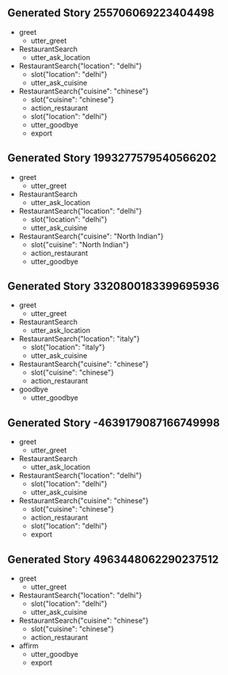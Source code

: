 ## Generated Story 255706069223404498
* greet
    - utter_greet
* RestaurantSearch
    - utter_ask_location
* RestaurantSearch{"location": "delhi"}
    - slot{"location": "delhi"}
    - utter_ask_cuisine
* RestaurantSearch{"cuisine": "chinese"}
    - slot{"cuisine": "chinese"}
    - action_restaurant
    - slot{"location": "delhi"}
    - utter_goodbye
    - export

## Generated Story 1993277579540566202
* greet
    - utter_greet
* RestaurantSearch
    - utter_ask_location
* RestaurantSearch{"location": "delhi"}
    - slot{"location": "delhi"}
    - utter_ask_cuisine
* RestaurantSearch{"cuisine": "North Indian"}
    - slot{"cuisine": "North Indian"}
    - action_restaurant
    - utter_goodbye

## Generated Story 3320800183399695936
* greet
    - utter_greet
* RestaurantSearch
    - utter_ask_location
* RestaurantSearch{"location": "italy"}
    - slot{"location": "italy"}
	- utter_ask_cuisine
* RestaurantSearch{"cuisine": "chinese"}
    - slot{"cuisine": "chinese"}
    - action_restaurant
* goodbye
    - utter_goodbye

## Generated Story -4639179087166749998
* greet
    - utter_greet
* RestaurantSearch
    - utter_ask_location
* RestaurantSearch{"location": "delhi"}
    - slot{"location": "delhi"}
    - utter_ask_cuisine
* RestaurantSearch{"cuisine": "chinese"}
    - slot{"cuisine": "chinese"}
    - action_restaurant
    - slot{"location": "delhi"}
    - export


## Generated Story 4963448062290237512
* greet
    - utter_greet
* RestaurantSearch{"location": "delhi"}
    - slot{"location": "delhi"}
    - utter_ask_cuisine
* RestaurantSearch{"cuisine": "chinese"}
    - slot{"cuisine": "chinese"}
    - action_restaurant
* affirm
    - utter_goodbye
    - export
